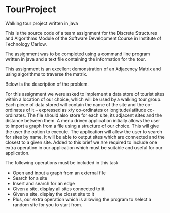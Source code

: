 # TourProject
Walking tour project written in java

This is the source code of a team assignment for the Discrete Structures and Algorithms Module of the Software Development Course in Institute of Technology Carlow.

The assignment was to be completed using a command line program written in java and a text file containing the information for the tour.

This assignment is an excellent demonstration of an Adjacency Matrix and using algorithms to traverse the matrix.

Below is the description of the problem.

For this assignment we were asked to implement a data store of tourist sites within a location of our choice, which will be used by a walking tour group.
Each piece of data stored will contain the name of the site and the co-ordinates of it – expressed as x/y co-ordinates or longitude/latitude co-ordinates. The file should also store for each site, its adjacent sites and the distance between them.
A menu driven application initially allows the user to import a graph from a file using a structure of our choice. This will give the user the option to execute.
The application will allow the user to search for sites by name. It will be able to output sites which are connected and the closest to a given site.
Added to this brief we are required to include one extra operation in our application which must be suitable and useful for our application.

The following operations must be included in this task
- Open and input a graph from an external file
- Search for a site
- Insert and search for an edge
- Given a site, display all sites connected to it
- Given a site, display the closet site to it
- Plus, our extra operation which is allowing the program to select a random site for you to start from.

